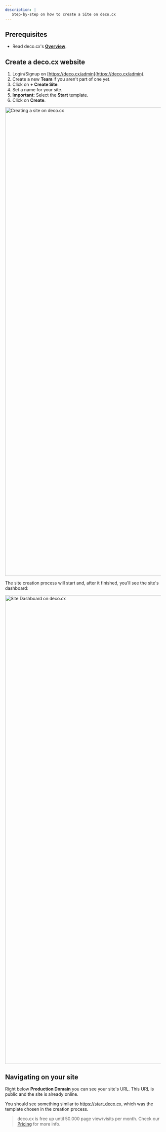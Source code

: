 ```yaml
---
description: |
   Step-by-step on how to create a Site on deco.cx
---
```


## Prerequisites

- Read deco.cx's [**Overview**](/docs/en/overview).

## Create a deco.cx website

1. Login/Signup on [https://deco.cx/admin](https://deco.cx/admin).
2. Create a new **Team** if you aren't part of one yet.
3. Click on **+ Create Site**.
4. Set a name for your site.
5. **Important:** Select the **Start** template.
6. Click on **Create**.

<img width="1512" alt="Creating a site on deco.cx" src="https://github-production-user-asset-6210df.s3.amazonaws.com/18706156/253386927-287e0b0d-5e96-46a3-9396-5cae24519bf3.png">

The site creation process will start and, after it finished, you'll see the site's dashboard:

<img width="1512" alt="Site Dashboard on deco.cx" src="https://github.com/deco-cx/deco/assets/18706156/13d2331e-86b2-4db5-b11a-2cff2ac807ac">

## Navigating on your site

Right below **Production Domain** you can see your site's URL. This URL is public and the site is already online.

You should see something similar to https://start.deco.cx, which was the template chosen in the creation process.

> deco.cx is free up until 50.000 page view/visits per month. Check our [Pricing](https://www.deco.cx/en/pricing) for more info.
